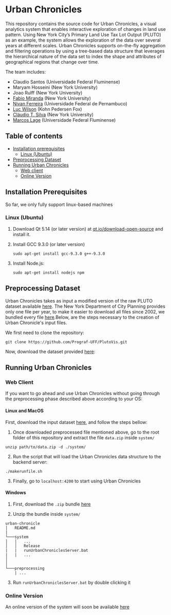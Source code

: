# Urban Chronicles

This repository contains the source code for Urban Chronicles, a visual analytics system that enables interactive exploration of changes in land use pattern. Using New York City’s Primary Land Use Tax Lot Output (PLUTO) as an example, the system allows the exploration of  the data over several years at different scales. Urban Chronicles supports on-the-fly aggregation and filtering operations by using a tree-based data structure that leverages the hierarchical nature of the data set to index the shape and attributes of geographical regions that change over time.

The team includes:

* Claudio Santos (Universidade Federal Fluminense)
* Maryam Hosseini (New York University)
* Joao Rulff (New York University)
* [Fabio Miranda](https://fmiranda.me) (New York University)
* [Nivan Ferreira](https://www.cin.ufpe.br/~nivan/) (Universidade Federal de Pernambuco)
* [Luc Wilson](https://ui.kpf.com) (Kohn Pedersen Fox)
* [Cláudio T. Silva](https://vgc.poly.edu/~csilva/) (New York University)
* [Marcos Lage](http://www.ic.uff.br/~mlage/) (Universidade Federal Fluminense)


## Table of contents

* [Installation prerequisites](#installation-prerequisites)
    * [Linux (Ubuntu)](#linux-ubuntu)
* [Preprocessing Dataset](#preprocessing-dataset)
* [Running Urban Chronicles](#running-urban-chronicles)
    * [Web client](#web-client)
    * [Online Version](#online-version)


## Installation Prerequisites

So far, we only fully support linux-based machines

### Linux (Ubuntu)

1. Download Qt 5.14 (or later version) at [qt.io/download-open-source](https://www.qt.io/download-open-source/) and install it.
2. Install GCC 9.3.0 (or later version)

	```
	sudo apt-get install gcc-9.3.0 g++-9.3.0
	```
3. Install Node.js:

	```
	sudo apt-get install nodejs npm

## Preprocessing Dataset

Urban Chronicles takes as input a modified version of the raw PLUTO dataset available [here](https://www1.nyc.gov/site/planning/data-maps/open-data/dwn-pluto-mappluto.page). The New York Department of City Planning provides only one file per year, to make it easier to download all files since 2002, we bundled every file [here](https://drive.google.com/file/d/1BlEny9o1r7a0oWldhD8iVMPJiZmY33qw/view?usp=sharing).Below, are the steps necessary to the creation of Urban Chronicle's input files.

We first need to clone the repository:

```
git clone https://github.com/Prograf-UFF/PlutoVis.git
```

Now, download the dataset provided [here](https://drive.google.com/file/d/1BlEny9o1r7a0oWldhD8iVMPJiZmY33qw/view?usp=sharing):


## Running Urban Chronicles

### Web Client

If you want to go ahead and use Urban Chronicles without going through the preprocessing phase described above according to your OS:

#### Linux and MacOS

First, download the input dataset [here](https://drive.google.com/file/d/1OPc8uD-N-SGJQ0KuTO7eJeN78FaIdue2/view), and follow the steps bellow:

1. Once downloaded preprocessed file mentioned above, go to the root folder of this repository and extract the file `data.zip` inside `system/`

```
unzip path/to/data.zip -d ./system/
```

2. Run the script that will load the Urban Chronicles data structure to the backend server:
```
./makerunfile.sh
```

3. Finally, go to `localhost:4200` to start using Urban Chronicles 

#### Windows

1. First, download the `.zip` bundle [here](https://drive.google.com/file/d/1xHNegEY7fb3UHysTLZEOR-yg0bWHZn9u/view?usp=sharing)

2. Unzip the bundle inside `system/`

```
urban-chronicle
│   README.md
|
└───system
│   │   ...
│   │   Release
|   |   runUrbanChroniclesServer.bat
|   |   ...
│   
│   
└───preprocessing
    | ...
```

3. Run `runUrbanChroniclesServer.bat` by double clicking it 

### Online Version

An online version of the system will soon be available [here]()

